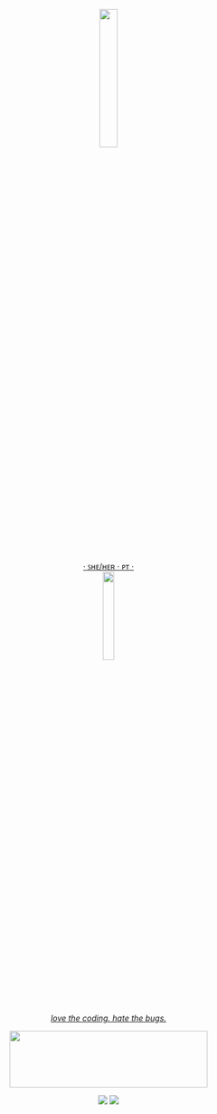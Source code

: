 <!-- Glass Bead Profile -->
<p align="center">
  <a href="[https://skillicons.dev](https://git.io/gradientbadge)">
    <img width="25%" src="https://pr4a8ymkgj1z.runkit.sh" />
    </br>
    · ꜱʜᴇ/ʜᴇʀ · ᴘᴛ ·
    </br>
    <img width="20%"src="https://cdn.discordapp.com/attachments/1065287385392365599/1103341518942642276/download20230503160911_2.png"/>
    </br>
    <i>love the coding. hate the bugs.</i>
  </a>
</p>


<!-- Technologies -->
<p align="center">
  <a href="https://skillicons.dev">
    <img height="100" width="350" src="https://skillicons.dev/icons?i=cs,js,py,ps,unity,bots,vscode,visualstudio&perline=4" />
  </a>
</p>

<!-- How to contact me -->
<p align="center">
  <a href = "mailto:carolina.mg.veloso@gmail.com"><img src="https://img.shields.io/static/v1?message=Gmail&logo=gmail&label=&color=D14836&logoColor=white&labelColor=&style=for-the-badge" target="_blank"></a>
  <a href="https://www.linkedin.com/in/carolina-veloso/" target="_blank"><img src="https://img.shields.io/badge/-LinkedIn-%230077B5?style=for-the-badge&logo=linkedin&logoColor=white" target="_blank"></a>   
</p>



<!--
**glass-bead/glass-bead** is a ✨ _special_ ✨ repository because its `README.md` (this file) appears on your GitHub profile.

Here are some ideas to get you started:

- 🔭 I’m currently working on ...
- 🌱 I’m currently learning ...
- 👯 I’m looking to collaborate on ...
- 🤔 I’m looking for help with ...
- 💬 Ask me about ...
- 📫 How to reach me: ...
- 😄 Pronouns: ...
- ⚡ Fun fact: ...
-->
